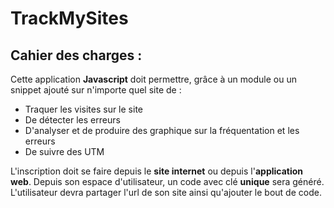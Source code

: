 # TrackMySites

## Cahier des charges :
Cette application **Javascript** doit permettre, grâce à un module ou un snippet ajouté sur n'importe quel site de :
- Traquer les visites sur le site
- De détecter les erreurs
- D'analyser et de produire des graphique sur la fréquentation et les erreurs
- De suivre des UTM

L'inscription doit se faire depuis le **site internet** ou depuis l'**application web**. Depuis son espace d'utilisateur, un code avec clé **unique** sera généré.
L'utilisateur devra partager l'url de son site ainsi qu'ajouter le bout de code.
